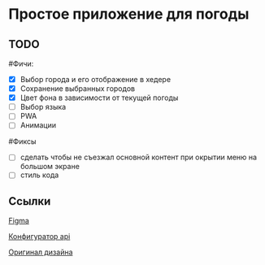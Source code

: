 # Простое приложение для погоды

## TODO

#Фичи:
- [x] Выбор города и его отображение в хедере
- [x] Сохранение выбранных городов
- [x] Цвет фона в зависимости от текущей погоды
- [ ] Выбор языка
- [ ] PWA
- [ ] Анимации

#Фиксы
- [ ] сделать чтобы не съезжал основной контент при окрытии меню на большом экране
- [ ] стиль кода

## Ссылки

[Figma](https://www.figma.com/file/crZkkzzuNlM5eXyYzOblu3/Untitled?type=design&node-id=0-1&mode=design&t=9g0hA3eW0OQkrsbE-0)

[Конфигуратор api](https://open-meteo.com/en/docs#latitude=55.0415&longitude=82.9346&hourly=temperature_2m,relativehumidity_2m,apparent_temperature,visibility,windspeed_10m&daily=weathercode,temperature_2m_max,temperature_2m_min,apparent_temperature_max,apparent_temperature_min&current_weather=true&timezone=auto)

[Оригинал дизайна](https://dribbble.com/shots/20675054-Mobile-Weather-app)
